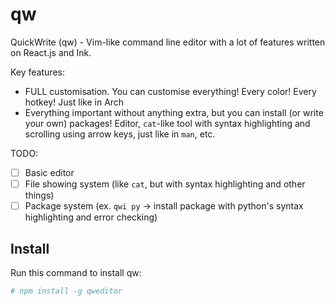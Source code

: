 # qw

QuickWrite (qw) - Vim-like command line editor with a lot of features written on React.js and Ink.

Key features:
- FULL customisation. You can customise everything! Every color! Every hotkey! Just like in Arch
- Everything important without anything extra, but you can install (or write your own) packages! Editor, `cat`-like tool with syntax highlighting and scrolling using arrow keys, just like in `man`, etc.

TODO:
- [ ] Basic editor
- [ ] File showing system (like `cat`, but with syntax highlighting and other things)
- [ ] Package system (ex. `qwi py` -> install package with python's syntax highlighting and error checking)

## Install
Run this command to install qw:
```bash
# npm install -g qweditor
```
<!--
## CLI

```
$ qw --help

  Usage
    $ qw

  Options
    --name  Your name

  Examples
    $ qw --name=Jane
    Hello, Jane
``` -->
